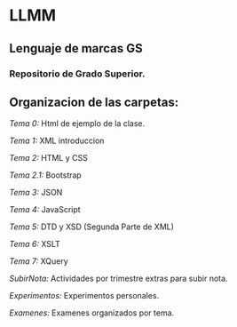# LLMM
## Lenguaje de marcas GS
### Repositorio de Grado Superior.

## Organizacion de las carpetas:

_Tema 0:_ Html de ejemplo de la clase.

_Tema 1:_ XML introduccion

_Tema 2:_ HTML y CSS

_Tema 2.1:_ Bootstrap

_Tema 3:_ JSON

_Tema 4:_ JavaScript

_Tema 5:_ DTD y XSD (Segunda Parte de XML)

_Tema 6:_ XSLT

_Tema 7:_ XQuery

_SubirNota:_ Actividades por trimestre extras para subir nota.

_Experimentos:_ Experimentos personales.

_Examenes:_ Examenes organizados por tema. 

